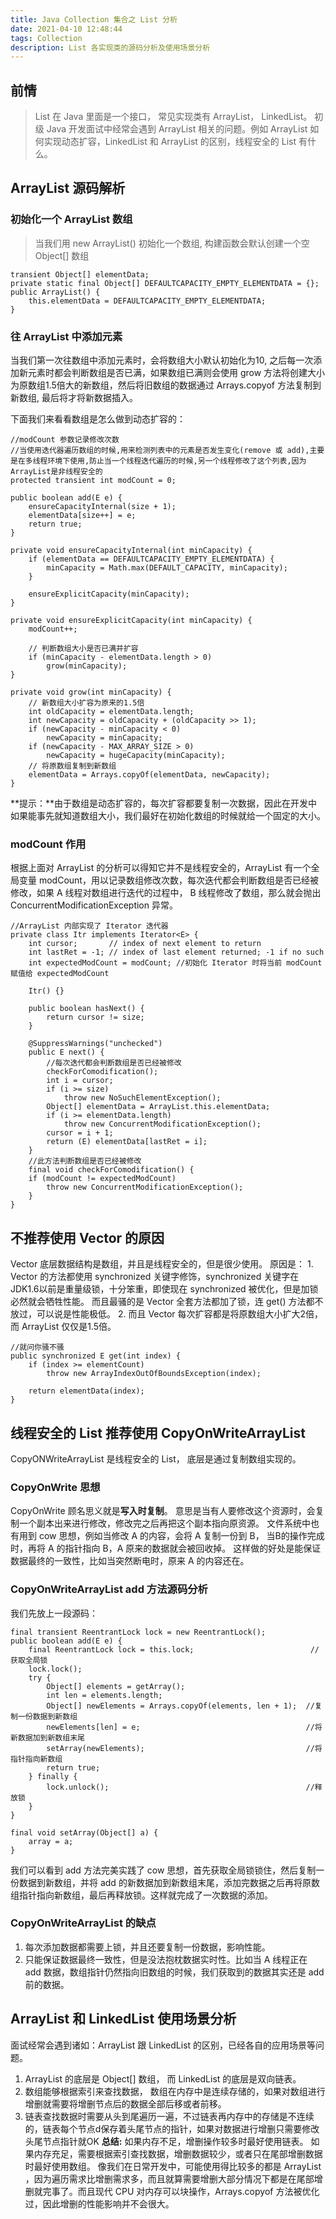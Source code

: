```yaml
---
title: Java Collection 集合之 List 分析
date: 2021-04-10 12:48:44
tags: Collection
description: List 各实现类的源码分析及使用场景分析
---
```


## 前情
> List 在 Java 里面是一个接口， 常见实现类有 ArrayList， LinkedList。
初级 Java 开发面试中经常会遇到 ArrayList 相关的问题。例如 ArrayList 如何实现动态扩容，LinkedList 和 ArrayList 的区别，线程安全的 List 有什么。

## ArrayList 源码解析

### 初始化一个 ArrayList 数组

> 当我们用 new ArrayList() 初始化一个数组, 构建函数会默认创建一个空 Object[] 数组

```
transient Object[] elementData;
private static final Object[] DEFAULTCAPACITY_EMPTY_ELEMENTDATA = {};
public ArrayList() {
    this.elementData = DEFAULTCAPACITY_EMPTY_ELEMENTDATA;
}
```

### 往 ArrayList 中添加元素

当我们第一次往数组中添加元素时，会将数组大小默认初始化为10, 之后每一次添加新元素时都会判断数组是否已满，如果数组已满则会使用 grow 方法将创建大小为原数组1.5倍大的新数组，然后将旧数组的数据通过 Arrays.copyof 方法复制到新数组, 最后将才将新数据插入。

下面我们来看看数组是怎么做到动态扩容的：
```
//modCount 参数记录修改次数
//当使用迭代器遍历数组的时候,用来检测列表中的元素是否发生变化(remove 或 add),主要是在多线程环境下使用,防止当一个线程迭代遍历的时候,另一个线程修改了这个列表,因为ArrayList是非线程安全的
protected transient int modCount = 0;

public boolean add(E e) {
    ensureCapacityInternal(size + 1);
    elementData[size++] = e;
    return true;
}

private void ensureCapacityInternal(int minCapacity) {
    if (elementData == DEFAULTCAPACITY_EMPTY_ELEMENTDATA) {
        minCapacity = Math.max(DEFAULT_CAPACITY, minCapacity);
    }

    ensureExplicitCapacity(minCapacity);
}

private void ensureExplicitCapacity(int minCapacity) {
    modCount++;

    // 判断数组大小是否已满并扩容
    if (minCapacity - elementData.length > 0)
        grow(minCapacity);
}

private void grow(int minCapacity) {
    // 新数组大小扩容为原来的1.5倍
    int oldCapacity = elementData.length;
    int newCapacity = oldCapacity + (oldCapacity >> 1);
    if (newCapacity - minCapacity < 0)
        newCapacity = minCapacity;
    if (newCapacity - MAX_ARRAY_SIZE > 0)
        newCapacity = hugeCapacity(minCapacity);
    // 将原数组复制到新数组
    elementData = Arrays.copyOf(elementData, newCapacity);
}
```
**提示：**由于数组是动态扩容的，每次扩容都要复制一次数据，因此在开发中如果能事先就知道数组大小，我们最好在初始化数组的时候就给一个固定的大小。
### modCount 作用
根据上面对 ArrayList 的分析可以得知它并不是线程安全的，ArrayList 有一个全局变量 modCount，用以记录数组修改次数，每次迭代都会判断数组是否已经被修改，如果 A 线程对数组进行迭代的过程中， B 线程修改了数组，那么就会抛出 ConcurrentModificationException 异常。
```
//ArrayList 内部实现了 Iterator 迭代器
private class Itr implements Iterator<E> {
    int cursor;       // index of next element to return
    int lastRet = -1; // index of last element returned; -1 if no such
    int expectedModCount = modCount; //初始化 Iterator 时将当前 modCount 赋值给 expectedModCount

    Itr() {}

    public boolean hasNext() {
        return cursor != size;
    }

    @SuppressWarnings("unchecked")
    public E next() {
        //每次迭代都会判断数组是否已经被修改
        checkForComodification();
        int i = cursor;
        if (i >= size)
            throw new NoSuchElementException();
        Object[] elementData = ArrayList.this.elementData;
        if (i >= elementData.length)
            throw new ConcurrentModificationException();
        cursor = i + 1;
        return (E) elementData[lastRet = i];
    }
    //此方法判断数组是否已经被修改
    final void checkForComodification() {
    if (modCount != expectedModCount)
        throw new ConcurrentModificationException();
    }
}
```
## 不推荐使用 Vector 的原因
Vector 底层数据结构是数组，并且是线程安全的，但是很少使用。
原因是：
    1. Vector 的方法都使用 synchronized 关键字修饰，synchronized 关键字在 JDK1.6以前是重量级锁，十分笨重，即使现在 synchronized 被优化，但是加锁必然就会牺牲性能。
而且最骚的是 Vector 全套方法都加了锁，连 get() 方法都不放过，可以说是性能极低。
    2. 而且 Vector 每次扩容都是将原数组大小扩大2倍，而 ArrayList 仅仅是1.5倍。
```
//就问你骚不骚
public synchronized E get(int index) {
    if (index >= elementCount)
        throw new ArrayIndexOutOfBoundsException(index);

    return elementData(index);
}
```

## 线程安全的 List 推荐使用 CopyOnWriteArrayList
CopyONWriteArrayList 是线程安全的 List， 底层是通过复制数组实现的。
### CopyOnWrite 思想
CopyOnWrite 顾名思义就是**写入时复制**。
意思是当有人要修改这个资源时，会复制一个副本出来进行修改，修改完之后再把这个副本指向原资源。
文件系统中也有用到 cow 思想，例如当修改 A 的内容，会将 A 复制一份到 B， 当B的操作完成时，再将 A 的指针指向 B，A 原来的数据就会被回收掉。 这样做的好处是能保证数据最终的一致性，比如当突然断电时，原来 A 的内容还在。
### CopyOnWriteArrayList add 方法源码分析
我们先放上一段源码：
```
final transient ReentrantLock lock = new ReentrantLock();
public boolean add(E e) {
    final ReentrantLock lock = this.lock;                          //获取全局锁
    lock.lock();
    try {
        Object[] elements = getArray();                         
        int len = elements.length;
        Object[] newElements = Arrays.copyOf(elements, len + 1);  //复制一份数据到新数组
        newElements[len] = e;                                     //将新数据加到新数组末尾
        setArray(newElements);                                    //将指针指向新数组
        return true;
    } finally {
        lock.unlock();                                            //释放锁
    }
}

final void setArray(Object[] a) {
    array = a;
}
```
我们可以看到 add 方法完美实践了 cow 思想，首先获取全局锁锁住，然后复制一份数据到新数组，并将 add 的新数据加到新数组末尾，添加完数据之后再将原数组指针指向新数组，最后再释放锁。这样就完成了一次数据的添加。
### CopyOnWriteArrayList 的缺点
1. 每次添加数据都需要上锁，并且还要复制一份数据，影响性能。
2. 只能保证数据最终一致性，但是没法抱枕数据实时性。比如当 A 线程正在 add 数据，数组指针仍然指向旧数组的时候，我们获取到的数据其实还是 add 前的数据。

## ArrayList 和 LinkedList 使用场景分析
面试经常会遇到诸如：ArrayList 跟 LinkedList 的区别，已经各自的应用场景等问题。
1.  ArrayList 的底层是 Object[] 数组， 而 LinkedList 的底层是双向链表。
2. 数组能够根据索引来查找数据， 数组在内存中是连续存储的，如果对数组进行增删就需要将增删节点后的数据全部后移或者前移。
3. 链表查找数据时需要从头到尾遍历一遍，不过链表再内存中的存储是不连续的，链表每个节点d保存着头尾节点的指针，如果对数据进行增删只需要修改头尾节点指针就OK
**总结:**
如果内存不足，增删操作较多时最好使用链表。
如果内存充足，需要根据索引查找数据，增删数据较少，或者只在尾部增删数据时最好使用数组。
像我们在日常开发中，可能使用得比较多的都是 ArrayList ，因为遍历需求比增删需求多，而且就算需要增删大部分情况下都是在尾部增删就完事了。而且现代 CPU 对内存可以块操作，Arrays.copyof 方法被优化过，因此增删的性能影响并不会很大。
